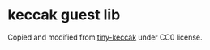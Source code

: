 # keccak guest lib

Copied and modified from [tiny-keccak](https://github.com/debris/tiny-keccak)
under CC0 license.
